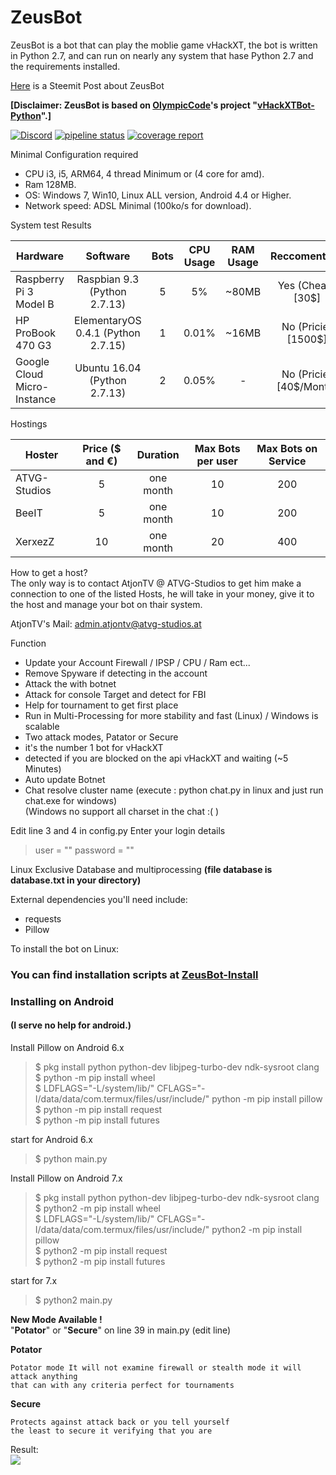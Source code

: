 # ZeusBot
ZeusBot is a bot that can play the moblie game vHackXT, the bot is written in Python 2.7, and can run on nearly any system that hase Python 2.7 and the requirements installed.

[Here](https://steemit.com/atvgstudios/@atjontv/zeusbot-vhackxt) is a Steemit Post about ZeusBot

**[Disclaimer: ZeusBot is based on [OlympicCode](https://olympiccode.net/)'s project "[vHackXTBot-Python](https://github.com/OlympicCode/vHackXTBot-Python)".]**

[![Discord](https://img.shields.io/badge/Chat-%20on%20Discord-738bd7.svg?style=flat-square)](https://discord.gg/EZNjh7t) 
[![pipeline status](https://gitlab.atvg-studios.at/root/ZeusBot/badges/dev-2.x/pipeline.svg)](https://gitlab.atvg-studios.at/root/ZeusBot/commits/dev-2.x)
[![coverage report](https://gitlab.atvg-studios.at/root/ZeusBot/badges/dev-2.x/coverage.svg)](https://gitlab.atvg-studios.at/root/ZeusBot/commits/dev-2.x)

Minimal Configuration required  
  
- CPU i3, i5, ARM64, 4 thread Minimum or (4 core for amd).  
- Ram 128MB.  
- OS: Windows 7, Win10,  Linux ALL version, Android 4.4 or Higher.  
- Network speed: ADSL Minimal (100ko/s for download).

System test Results

| Hardware      | Software      | Bots   | CPU Usage  | RAM  Usage | Reccomented?
| ------------- |:-------------:|:------:|:-----:|:-----:|:-----:|
| Raspberry Pi 3 Model B | Raspbian 9.3 (Python 2.7.13) | 5 | 5% | ~80MB | Yes (Cheap)[30$]
| HP ProBook 470 G3 | ElementaryOS 0.4.1 (Python 2.7.15)| 1 | 0.01% | ~16MB | No (Pricie)[1500$]
| Google Cloud Micro-Instance | Ubuntu 16.04 (Python 2.7.13) | 2 | 0.05% | - | No (Pricie)[40$/Month]


Hostings

| Hoster | Price ($ and €)| Duration | Max Bots per user | Max Bots on Service
| --------|:---------:|:--------:|:-------:|:-------:|
|ATVG-Studios| 5 | one month | 10 | 200
|BeeIT| 5 | one month | 10 | 200
|XerxezZ| 10 | one month | 20 | 400

How to get a host?  
The only way is to contact AtjonTV @ ATVG-Studios to get him make a connection to one of the listed Hosts, he will take in your money, give it to the host and manage your bot on thair system.

AtjonTV's Mail:
<admin.atjontv@atvg-studios.at>


Function
- Update your Account Firewall / IPSP / CPU / Ram ect...
- Remove Spyware if detecting in the account
- Attack the with botnet
- Attack for console Target and detect for FBI
- Help for tournament to get first place
- Run in Multi-Processing for more stability and fast (Linux) / Windows is scalable
- Two attack modes, Patator or Secure
- it's the number 1 bot for vHackXT
- detected if you are blocked on the api vHackXT and waiting (~5 Minutes)
- Auto update Botnet 
- Chat resolve cluster name (execute : python chat.py in linux and just run chat.exe for windows)  
(Windows no support all charset in the chat :( ) 
  
Edit line 3 and 4 in config.py
Enter your login details  
> user = ""
> password = ""  

Linux Exclusive Database and multiprocessing **(file database is database.txt in your directory)**

External dependencies you'll need include:
- requests
- Pillow

 
 
To install the bot on Linux:  

### You can find installation scripts at [ZeusBot-Install](http://gitlab.atvg-studios.at/root/ZeusBot-Installer)  

### Installing on Android  
#### (I serve no help for android.)

Install Pillow on Android 6.x    
>$ pkg install python python-dev libjpeg-turbo-dev ndk-sysroot clang  
>$ python -m pip install wheel  
>$ LDFLAGS="-L/system/lib/" CFLAGS="-I/data/data/com.termux/files/usr/include/"  python -m pip install pillow    
>$ python -m pip install request   
>$ python -m pip install futures   

start for Android 6.x  
>$ python main.py  

Install Pillow on Android 7.x  
>$ pkg install python python-dev libjpeg-turbo-dev ndk-sysroot clang  
>$ python2 -m pip install wheel  
>$ LDFLAGS="-L/system/lib/" CFLAGS="-I/data/data/com.termux/files/usr/include/"  python2 -m pip install pillow    
>$ python2 -m pip install request  
>$ python2 -m pip install futures  

start for 7.x  
>$ python2 main.py 

**New Mode Available !**  
"**Potator**" or "**Secure**" on line 39 in main.py (edit line)

**Potator**    
```   
Potator mode It will not examine firewall or stealth mode it will attack anything
that can with any criteria perfect for tournaments
```

**Secure**  
```
Protects against attack back or you tell yourself  
the least to secure it verifying that you are
```

Result:  
![](http://www.cuby-hebergs.com/dl/vhack.png)

